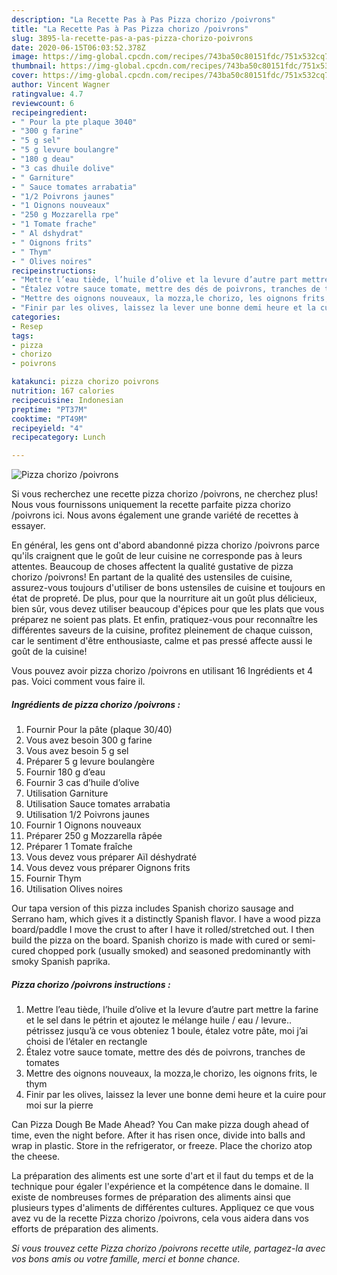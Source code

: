 ```yaml
---
description: "La Recette Pas à Pas Pizza chorizo /poivrons"
title: "La Recette Pas à Pas Pizza chorizo /poivrons"
slug: 3895-la-recette-pas-a-pas-pizza-chorizo-poivrons
date: 2020-06-15T06:03:52.378Z
image: https://img-global.cpcdn.com/recipes/743ba50c80151fdc/751x532cq70/pizza-chorizo-poivrons-photo-principale-de-la-recette.jpg
thumbnail: https://img-global.cpcdn.com/recipes/743ba50c80151fdc/751x532cq70/pizza-chorizo-poivrons-photo-principale-de-la-recette.jpg
cover: https://img-global.cpcdn.com/recipes/743ba50c80151fdc/751x532cq70/pizza-chorizo-poivrons-photo-principale-de-la-recette.jpg
author: Vincent Wagner
ratingvalue: 4.7
reviewcount: 6
recipeingredient:
- " Pour la pte plaque 3040"
- "300 g farine"
- "5 g sel"
- "5 g levure boulangre"
- "180 g deau"
- "3 cas dhuile dolive"
- " Garniture"
- " Sauce tomates arrabatia"
- "1/2 Poivrons jaunes"
- "1 Oignons nouveaux"
- "250 g Mozzarella rpe"
- "1 Tomate frache"
- " Al dshydrat"
- " Oignons frits"
- " Thym"
- " Olives noires"
recipeinstructions:
- "Mettre l’eau tiède, l’huile d’olive et la levure d’autre part mettre la farine et le sel dans le pétrin et ajoutez le mélange huile / eau / levure.. pétrissez jusqu’à ce vous obteniez 1 boule, étalez votre pâte, moi j’ai choisi de l’étaler en rectangle"
- "Étalez votre sauce tomate, mettre des dés de poivrons, tranches de tomates"
- "Mettre des oignons nouveaux, la mozza,le chorizo, les oignons frits, le thym"
- "Finir par les olives, laissez la lever une bonne demi heure et la cuire pour moi sur la pierre"
categories:
- Resep
tags:
- pizza
- chorizo
- poivrons

katakunci: pizza chorizo poivrons 
nutrition: 167 calories
recipecuisine: Indonesian
preptime: "PT37M"
cooktime: "PT49M"
recipeyield: "4"
recipecategory: Lunch

---
```



![Pizza chorizo /poivrons](https://img-global.cpcdn.com/recipes/743ba50c80151fdc/751x532cq70/pizza-chorizo-poivrons-photo-principale-de-la-recette.jpg)

Si vous recherchez une recette pizza chorizo /poivrons, ne cherchez plus! Nous vous fournissons uniquement la recette parfaite pizza chorizo /poivrons ici. Nous avons également une grande variété de recettes à essayer.

En général, les gens ont d'abord abandonné pizza chorizo /poivrons parce qu'ils craignent que le goût de leur cuisine ne corresponde pas à leurs attentes. Beaucoup de choses affectent la qualité gustative de pizza chorizo /poivrons! En partant de la qualité des ustensiles de cuisine, assurez-vous toujours d'utiliser de bons ustensiles de cuisine et toujours en état de propreté. De plus, pour que la nourriture ait un goût plus délicieux, bien sûr, vous devez utiliser beaucoup d'épices pour que les plats que vous préparez ne soient pas plats. Et enfin, pratiquez-vous pour reconnaître les différentes saveurs de la cuisine, profitez pleinement de chaque cuisson, car le sentiment d'être enthousiaste, calme et pas pressé affecte aussi le goût de la cuisine!

<!--inarticleads1-->

Vous pouvez avoir pizza chorizo /poivrons en utilisant 16 Ingrédients et 4 pas. Voici comment vous faire il.

##### Ingrédients de pizza chorizo /poivrons :

1. Fournir  Pour la pâte (plaque 30/40)
1. Vous avez besoin 300 g farine
1. Vous avez besoin 5 g sel
1. Préparer 5 g levure boulangère
1. Fournir 180 g d’eau
1. Fournir 3 cas d’huile d’olive
1. Utilisation  Garniture
1. Utilisation  Sauce tomates arrabatia
1. Utilisation 1/2 Poivrons jaunes
1. Fournir 1 Oignons nouveaux
1. Préparer 250 g Mozzarella râpée
1. Préparer 1 Tomate fraîche
1. Vous devez vous préparer  Aïl déshydraté
1. Vous devez vous préparer  Oignons frits
1. Fournir  Thym
1. Utilisation  Olives noires


Our tapa version of this pizza includes Spanish chorizo sausage and Serrano ham, which gives it a distinctly Spanish flavor. I have a wood pizza board/paddle I move the crust to after I have it rolled/stretched out. I then build the pizza on the board. Spanish chorizo is made with cured or semi-cured chopped pork (usually smoked) and seasoned predominantly with smoky Spanish paprika. 

<!--inarticleads2-->

##### Pizza chorizo /poivrons instructions :

1. Mettre l’eau tiède, l’huile d’olive et la levure d’autre part mettre la farine et le sel dans le pétrin et ajoutez le mélange huile / eau / levure.. pétrissez jusqu’à ce vous obteniez 1 boule, étalez votre pâte, moi j’ai choisi de l’étaler en rectangle
1. Étalez votre sauce tomate, mettre des dés de poivrons, tranches de tomates
1. Mettre des oignons nouveaux, la mozza,le chorizo, les oignons frits, le thym
1. Finir par les olives, laissez la lever une bonne demi heure et la cuire pour moi sur la pierre


Can Pizza Dough Be Made Ahead? You Can make pizza dough ahead of time, even the night before. After it has risen once, divide into balls and wrap in plastic. Store in the refrigerator, or freeze. Place the chorizo atop the cheese. 

<!--inarticleads1-->

<p>
La préparation des aliments est une sorte d'art et il faut du temps et de la technique pour égaler l'expérience et la compétence dans le domaine. Il existe de nombreuses formes de préparation des aliments ainsi que plusieurs types d'aliments de différentes cultures. Appliquez ce que vous avez vu de la recette Pizza chorizo /poivrons, cela vous aidera dans vos efforts de préparation des aliments.
</p>

<p>
<i>Si vous trouvez cette Pizza chorizo /poivrons recette utile, partagez-la avec vos bons amis ou votre famille, merci et bonne chance.</i>
</p>
